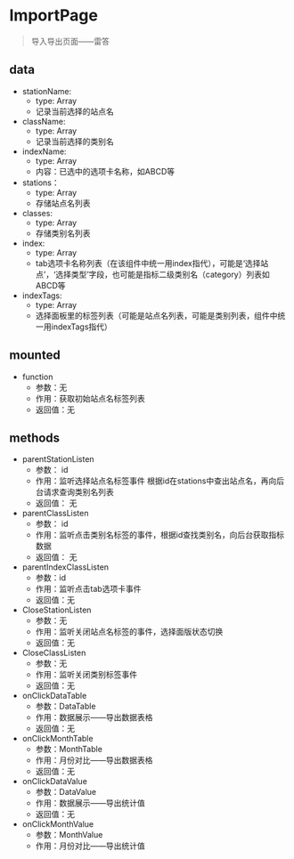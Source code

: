 # ImportPage
>导入导出页面——雷答
## data
* stationName:
  * type: Array
  * 记录当前选择的站点名
* className:
  * type: Array
  * 记录当前选择的类别名
* indexName:
  * type: Array
  * 内容：已选中的选项卡名称，如ABCD等
* stations：
  * type: Array
  * 存储站点名列表
* classes:
  * type: Array
  * 存储类别名列表
* index:
  * type: Array
  * tab选项卡名称列表（在该组件中统一用index指代），可能是‘选择站点’，‘选择类型’字段，也可能是指标二级类别名（category）列表如ABCD等
* indexTags:
  * type: Array
  * 选择面板里的标签列表（可能是站点名列表，可能是类别列表，组件中统一用indexTags指代）
## mounted
* function
  * 参数：无
  * 作用：获取初始站点名标签列表
  * 返回值：无
## methods
* parentStationListen
  * 参数： id
  * 作用：监听选择站点名标签事件 根据id在stations中查出站点名，再向后台请求查询类别名列表
  * 返回值： 无
* parentClassListen
  * 参数： id
  * 作用：监听点击类别名标签的事件，根据id查找类别名，向后台获取指标数据
  * 返回值： 无
* parentIndexClassListen
  * 参数：id
  * 作用：监听点击tab选项卡事件
  * 返回值：无
* CloseStationListen
  * 参数：无
  * 作用：监听关闭站点名标签的事件，选择面版状态切换
  * 返回值：无
* CloseClassListen
  * 参数：无
  * 作用：监听关闭类别标签事件
  * 返回值：无
* onClickDataTable
  * 参数：DataTable
  * 作用：数据展示——导出数据表格
  * 返回值：无
* onClickMonthTable
  * 参数：MonthTable
  * 作用：月份对比——导出数据表格
  * 返回值：无
* onClickDataValue
  * 参数：DataValue
  * 作用：数据展示——导出统计值
  * 返回值：无
* onClickMonthValue
  * 参数：MonthValue
  * 作用：月份对比——导出统计值
 
  